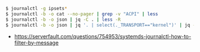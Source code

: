 ```bash
$ journalctl -g ipsets*
$ journalctl -b -o cat --no-pager | grep -v "ACPI" | less
$ journalctl -b -o json | jq -C . | less -R
$ journalctl -b -o json | jq '. | select(._TRANSPORT=="kernel")' | jq -r .MESSAGE | head -n 1
```

- https://serverfault.com/questions/754953/systemds-journalctl-how-to-filter-by-message
